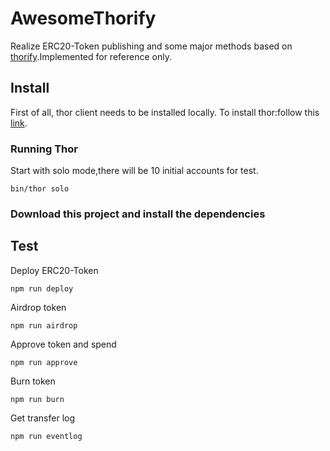 # AwesomeThorify

Realize ERC20-Token publishing and some major methods based on [thorify](https://github.com/vechain/thorify).Implemented for reference only.

## Install

First of all, thor client needs to be installed locally. To install thor:follow this [link](https://github.com/vechain/thor). 

### Running Thor

Start with solo mode,there will be 10 initial accounts for test.

```
bin/thor solo
```

### Download this project and install the dependencies

## Test

Deploy ERC20-Token
```
npm run deploy
```

Airdrop token
```
npm run airdrop
```

Approve token and spend
```
npm run approve
```

Burn token
```
npm run burn
```

Get transfer log
```
npm run eventlog
```
